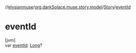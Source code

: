 //[elysianmuse](../../../index.md)/[org.darkSolace.muse.story.model](../index.md)/[Story](index.md)/[eventId](event-id.md)

# eventId

[jvm]\
var [eventId](event-id.md): [Long](https://kotlinlang.org/api/latest/jvm/stdlib/kotlin/-long/index.html)?
